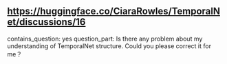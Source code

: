 ## https://huggingface.co/CiaraRowles/TemporalNet/discussions/16

contains_question: yes
question_part: Is there any problem about my understanding of TemporalNet structure. Could you please correct it for me？